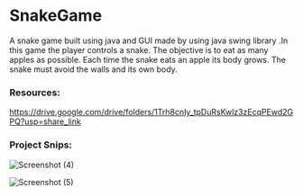 # SnakeGame

A snake game built using java and GUI made by using java swing library .In this game the player controls a snake. The objective is to eat as many apples as possible. Each time the snake eats an apple its body grows. The snake must avoid the walls and its own body.

### Resources:

https://drive.google.com/drive/folders/1Trh8cnIy_tpDuRsKwlz3zEcqPEwd2GPQ?usp=share_link

### Project Snips:

![Screenshot (4)](https://github.com/km-99/SnakeGame/assets/123990224/b3533ca0-9d66-4f09-b8f5-f58824559cb8)


![Screenshot (5)](https://github.com/km-99/SnakeGame/assets/123990224/6b5bc449-2a02-479f-8cdb-1ec961256398)

